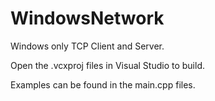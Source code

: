 # WindowsNetwork

Windows only TCP Client and Server.

Open the .vcxproj files in Visual Studio to build.

Examples can be found in the main.cpp files.
